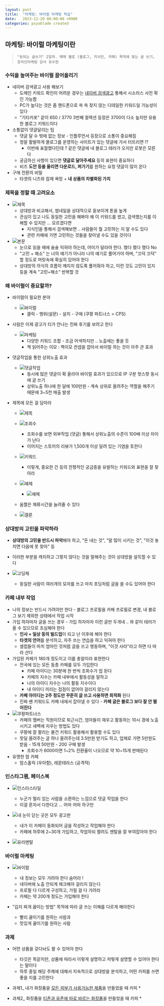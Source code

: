 ```yaml
---
layout: post
title:  "마케팅: 바이럴 마케팅 학습"
date:   2023-12-20 08:00:00 +0900
categories: psyoblade created
---
```


## 마케팅: 바이럴 마케팅이란

>     "돈되는 글쓰기" 2일차. 매체 별로 (블로그, 지식인, 카페) 목적에 맞는 글 쓰기, 온라인마케팅 강사 유수현

### 수익을 높여주는 바이럴 끌어올리기

* 네이버 검색광고 사용 해보기
  * 도메인 키워드 확인이 어려운 경우는 [네이버 검색광고](https://manage.searchad.naver.com/customers/3085497/tool/keyword-planner) 통해서 시소러스 사전 확인 가능함
  * PC가 높다는 것은 좀 핸드폰으로 쓱 쓱 찾지 않는 디테일한 키워드일 가능성이 있다
  * "기타카포" 같이 650 / 3770 3번째 컬렉션 등장은 3700이 다소 높지만 유용한 블로그 키워드이다
* 소통없이 댓글달리는 팁
  * 댓글 달 수 밖에 없는 정보 - 인플루언서 등장으로 소통이 중요해짐
  * 정말 활발하게 블로그를 운영하는 사이트가 있는 댓글에 가서 터뜨리면 !?
    * 이번에 표절했다던데 ? 같은 댓글에 내 블로그 테러가 오지만 로봇은 모른다
  * 궁금하신 사항이 있으면 **댓글로 달아주세요** 등의 표현이 중요하다
  * 비즈 **도안 등을 올리면 다운로드, 퍼가기**를 원하는 요청 댓글이 많이 온다
* 구매 전환의 비밀
  * 타겟의 니즈와 잠재 욕망 + **내 상품의 차별화된 가치**

### 제목을 정할 때 고려요소

* ![제목](/images/mkt2_6.png)
  * 상대방과 비교해서, 썸네일을 상대적으로 돋보이게 톤을 높게
  * 관심이 있고 나도 동일한 고민을 해봐야 왜 이 키워드를 썼고, 검색했는지를 이해할 수 있지만 ... 모르겠다면
    * 지식인을 통해서 검색해보면 .. 사람들이 뭘 고민하는 지 알 수도 있다
    * 관련 카페에 가면 고민하는 것들을 찾아낼 수도 있을 것이다
* ![본문](/images/mkt2_7.png)
  * 눈으로 읽을 때에 술술 익혀야 하는데, 어미가 달라야 한다. 했다 했다 했다 No
  * "고민 + 해소" 는 너의 얘기가 아니라 나의 얘기로 풀어가야 하며, "끄덕 끄덕" 할 정도로 머릿속에 확실히 있어야 한다
  * 상대방의 의식의 흐름이 꺠지지 않도록 풀어줘야 하고, 이런 것도 고민이 있지 등을 계속 "고민+해소" 반복할 것

### 왜 바이럴이 중요할까?

* 바이럴이 필요한 분야

  * ![바이럴](/images/mkt2_8.png)
    * 클릭 - 행위(설문) - 설치 - 구매 (쿠팡 파트너스 = CPS)

* 사람은 이제 광고가 티가 안나는 진짜 후기를 보려고 한다

  * ![마케팅](/images/mkt2_10.png)
    * 다양한 키워드 조합 - 조금 어색하지만 .. 노출에는 좋을 듯
    * 책 읽어주는 이모 : 책이모 컨셉을 잡아서 바이럴 하는 것이 아주 큰 효과

* 댓글작업을 통한 상위노출 효과

  * ![댓글작업](/images/mkt2_11.png)
    * 동시에 많은 댓글이 확 올라야 바이럴 효과가 있으므로 IP 구분 핫스팟 동시에 글 쓰기 
    * 상위노출 하나에 한 달에 100만원 - 계속 상위로 올려주는 역할을 해주기 때문에 3~5천 매출 발생

* 제목에 모든 걸 담아라

  * ![제목](/images/mkt2_12.png)
  * ![조회수](/images/mkt2_13.png)
    * 조회수를 보면 외부작업 (댓글) 통해서 상위노출의 수준이 100배 이상 차이가 난다
    * 이어지는 스토어의 리뷰가 1,500개 이상 달려 있는 기염을 토한다
  * ![키워드](/images/mkt2_14.png)
    * 이렇게, 중요한 건 등의 전형적인 궁금증을 유발하는 키워드와 표현을 잘 찾아라
  * ![예제](/images/mkt2_15.png)
    * ![예제](/images/mkt2_16.png)

  * 움짤은 체류시간을 늘려줄 수 있다
  * ![결론](/images/mkt2_17.png)

### 상대방의 고민을 파악하라

* **상대방의 고민을 반드시 파악**해야 하고, "돈 내는 것", "말 많이 시키는 것", "이것 놓치면 다음에 못 찾아" 등
* 이러한 부분을 캐치하고 그렇지 않다는 것을 말해주는 것이 상대방을 설득할 수 있다

* ![고딩체](/images/mkt2_18.png)
  * 동일한 사람이 여러개의 모자를 쓰고 마치 초딩처럼 글을 쓸 수도 있어야 한다

### 카페 내부 작업

* 나의 정보는 반드시 가려야만 한다 - 블로그 프로필을 카페 프로필로 변경, 내 블로그 보기 제외한 상태에서 작업 시작
* 가입 하자마자 글을 쓰는 경우 - 가입 하자마자 이런 글만 두개네 .. 와 같이 테러가 올 수 있으므로 조심해야 한다
  * **인사 + 일상 등의 빌드업**이 되고 난 이후에 해야 한다
  * **타겟의 언어**를 분석하고, 자주 쓰는 연습을 하고 익혀야 한다
  * 셀럽들이 마치 엄마인 것처럼 글을 쓰고 행동하며, "이것 사라"라고 하면 다 따라 산다
* 가입된 카페가 180개 정도이고 이를 총알이라 표현한다
  * 전국에 있는 모든 동종 카페를 모두 가입한다
    * 카페 아이디는 30분에 한 번씩 조회수가 업 된다
    * 카페의 지수는 카페 내부에서 활동성을 말하고
    * 나의 아이디 지수는 나의 활동 지수이다
    * 내 아이디 끼리는 접점이 없어야 걸리지 않는다
  * **카페 아이디는 2주 정도만 꾸준히 글 쓰고 사용하면 최적화** 된다
  * 진짜 쎈 키워드도 카페 내에서 잡아낼 수 있다 - **카페 글은 블로그 보다 잘 안 떨어진다**
* ![쿠팡파트너스](/images/mkt2_19.png)
  * 카페의 멤버는 직원이므로 퇴근시간, 엄마들이 재우고 활동하는 10시 경에 노출시키고 새벽에 지우는 방법도 있다
  * 쿠팡에 잘 팔리는 물건 키워드 활용해서 활용할 수도 있다
  * 핫딜 올려주는 글 하나 올려주는데 3.5만원 받기도 하고, 업체로 가면 5만원도 받음 - 15개 50만원 - 200 구매 발생
    * 조회수가 6000이면 1~2% 전환율이 나오므로 약 10~15개 판매된다
* 유명한 맘 카페
  * 맘스홀릭 (우아함), 레몬테라스 (공격적)

### 인스타그램, 페이스북

* ![인스타스타일](/images/mkt2_20.png)
  * 누군가 멀리 있는 사람을 소환하는 느낌으로 댓글 작업을 한다
  * 이걸 혼자서 다한다고 ... 어마 어마 하구만

* ![내 눈이 닫는 곳은 모두 광고판](/images/mkt2_21.png)
  * 내가 이 카페이 동화되어 글을 작성하고 작업해야 한다 
  * 카페에 하루에 2~30개 가입하고, 작업하되 짤려도 멘탈을 잘 부여잡아야 한다
* ![유리멘탈](/images/mkt2_22.png)

### 바이럴 마케팅

* ![바이럴](/images/mkt2_23.png)
  * 내 정보는 모두 가려야 한다 숨어라 !
  * 네이버에 노출 안되게 체크해야 걸리지 않는다
  * 프로필 다 다르게 구성하고, 가릴 걸 다 가려라
  * 카페는 약 200개 정도는 가입해야 한다

* "김치 찌개 끓이는 방법" 목적에 따라 글 쓰는 이해를 다르게 해야한다 
  * 빨리 끓이기를 원하는 사람과
  * 맛있게 끓이기를 원하는 사람 

### 과제

* 어떤 상품을 갖다놔도 팔 수 있어야 한다
  * 타깃은 똑같지만, 상품에 따라서 이렇게 설명하고 저렇게 설명할 수 있어야 한다는 말이다
  * 하루 종일 해당 주제에 대해서 지속적으로 상대방을 분석하고, 어떤 카피를 쓰면 좋을 지를 고민한다

* 과제1_ 내가 화장품을 <u>모든 피부가 사용가능한 제품</u>을 만들었을 때 카피
  * 
* 과제2_ 화장품을 <u>티존과 유존에 따로 바르는 화장품</u>을 만들었을 때 카피
  * 